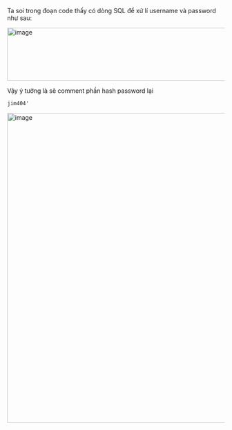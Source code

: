 Ta soi trong đoạn code thấy có dòng SQL để xử lí username và password như sau: 

<img width="1385" height="123" alt="image" src="https://github.com/user-attachments/assets/deee2029-e983-4a14-bd99-da5bb1fc1558" />


Vậy ý tưởng là sẽ comment phần hash password lại

```html
jim404' 
```

<img width="736" height="716" alt="image" src="https://github.com/user-attachments/assets/3419728d-6efe-4863-8b4c-eb6ac7b24193" />
